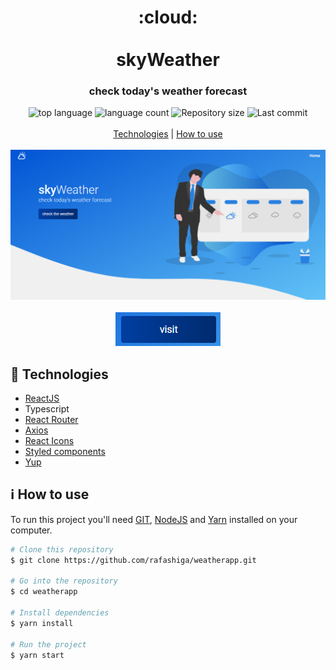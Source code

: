 <h1 align="center">
  :cloud:
  <br>
  <br>
  skyWeather
</h1>

<h3 align="center">
<strong>check today's weather forecast</strong>
</h3>

<p align="center">

  <img alt="top language" src="https://img.shields.io/github/languages/top/rafashiga/weatherapp?style=flat-square">
  <img alt="language count" src="https://img.shields.io/github/languages/count/rafashiga/weatherapp?style=flat-square">
  <img alt="Repository size" src="https://img.shields.io/github/repo-size/rafashiga/weatherapp?style=flat-square">
  <img alt="Last commit" src="https://img.shields.io/github/last-commit/rafashiga/weatherapp?style=flat-square">
  <br>
  <br>
  <a href="#space_invader-technologies">Technologies</a> |
  <a href="#information_source-how-to-use">How to use</a>
  <br>
  <br>
  <img src="./src/assets/img/website.png">
  <br>
  <br>
  <a href="https://sky-weather.netlify.app/" target="_blank">
    <img src="./src/assets/img/button-visit.png">
  </a>
</p>

## :space_invader: Technologies

- [ReactJS](https://pt-br.reactjs.org/)
- Typescript
- [React Router](https://reacttraining.com/react-router/web/guides/quick-start)
- [Axios](https://github.com/axios/axios)
- [React Icons](https://react-icons.github.io/react-icons/)
- [Styled components](https://styled-components.com/)
- [Yup](https://github.com/jquense/yup)

## :information_source: How to use

To run this project you'll need [GIT](https://git-scm.com/), [NodeJS](https://nodejs.org/en/) and [Yarn](https://yarnpkg.com/) installed on your computer.

```bash
# Clone this repository
$ git clone https://github.com/rafashiga/weatherapp.git

# Go into the repository
$ cd weatherapp

# Install dependencies
$ yarn install

# Run the project
$ yarn start
```
